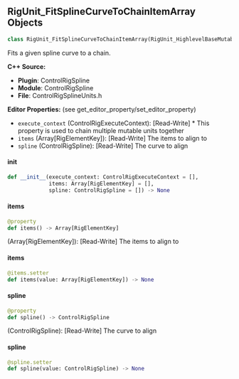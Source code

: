 ## RigUnit_FitSplineCurveToChainItemArray Objects

```python
class RigUnit_FitSplineCurveToChainItemArray(RigUnit_HighlevelBaseMutable)
```

Fits a given spline curve to a chain.

**C++ Source:**

- **Plugin**: ControlRigSpline
- **Module**: ControlRigSpline
- **File**: ControlRigSplineUnits.h

**Editor Properties:** (see get_editor_property/set_editor_property)

- ``execute_context`` (ControlRigExecuteContext):  [Read-Write] * This property is used to chain multiple mutable units together
- ``items`` (Array[RigElementKey]):  [Read-Write] The items to align to
- ``spline`` (ControlRigSpline):  [Read-Write] The curve to align

<a id="unreal.RigUnit_FitSplineCurveToChainItemArray.__init__"></a>

#### __init__

```python
def __init__(execute_context: ControlRigExecuteContext = [],
             items: Array[RigElementKey] = [],
             spline: ControlRigSpline = []) -> None
```

<a id="unreal.RigUnit_FitSplineCurveToChainItemArray.items"></a>

#### items

```python
@property
def items() -> Array[RigElementKey]
```

(Array[RigElementKey]):  [Read-Write] The items to align to

<a id="unreal.RigUnit_FitSplineCurveToChainItemArray.items"></a>

#### items

```python
@items.setter
def items(value: Array[RigElementKey]) -> None
```

<a id="unreal.RigUnit_FitSplineCurveToChainItemArray.spline"></a>

#### spline

```python
@property
def spline() -> ControlRigSpline
```

(ControlRigSpline):  [Read-Write] The curve to align

<a id="unreal.RigUnit_FitSplineCurveToChainItemArray.spline"></a>

#### spline

```python
@spline.setter
def spline(value: ControlRigSpline) -> None
```

<a id="unreal.RigUnit_ClosestParameterFromControlRigSpline"></a>